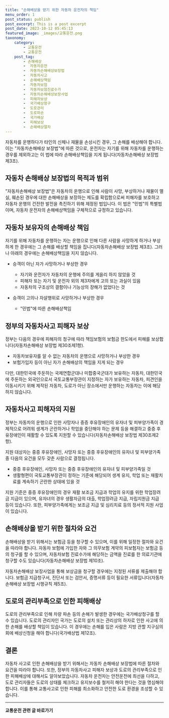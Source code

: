 ```yaml
---
title: "손해배상을 받기 위한 자동차 운전자의 책임"
menu_order: 1
post_status: publish
post_excerpt: This is a post excerpt
post_date: 2023-10-12 05:45:13
featured_image: _images/교통운전.png
taxonomy:
    category:
        - 교통운전
        - 교통운전
    post_tag:
        - 손해배상
        -  자동차운전
        -  자동차손해배상보장법
        -  자동차사고
        -  손해배상책임
        -  자동차보험
        -  자동차보험진료수가
        -  자동차손해배상보장사업
        -  피해자보상
        -  국가배상청구
        -  도로관리
        -  도로파손
        -  국가배상
        -  피해보상
        -  손해배상절차
---
```



자동차를 운행하다가 타인의 신체나 재물을 손상시킨 경우, 그 손해를 배상해야 합니다. 이는 "자동차손해배상 보장법"에 따른 것으로, 운전자는 자기를 위해 자동차를 운행하는 경우를 제외하고는 이 법에 따라 손해배상책임을 지게 됩니다(자동차손해배상 보장법 제3조).

## 자동차 손해배상 보장법의 목적과 범위

"자동차손해배상 보장법"은 자동차의 운행으로 인해 사람이 사망, 부상하거나 재물이 멸실, 훼손된 경우에 대한 손해배상을 보장하는 제도를 확립함으로써 피해자를 보호하고 자동차 운행의 건전한 발전을 촉진하기 위해 제정된 법입니다. 이 법은 "민법"의 특별법이며, 자동차 운전자의 손해배상책임을 구체적으로 규정하고 있습니다.

## 자동차 보유자의 손해배상 책임

자기를 위해 자동차를 운행하는 자는 운행으로 인해 다른 사람을 사망하게 하거나 부상하게 한 경우에는 그 손해를 배상할 책임을 집니다(자동차손해배상 보장법 제3조). 그러나 아래의 경우에는 손해배상책임을 지지 않습니다.

- 승객이 아닌 자가 사망하거나 부상한 경우
  - 자기와 운전자가 자동차의 운행에 주의를 게을리 하지 않았을 것
  - 피해자 또는 자기 및 운전자 외의 제3자에게 고의 또는 과실이 있음
  - 자동차의 구조상의 결함이나 기능상의 장해가 없었다는 것

- 승객이 고의나 자살행위로 사망하거나 부상한 경우
  - "민법"에 따른 손해배상책임

## 정부의 자동차사고 피해자 보상

정부는 다음의 경우에 피해자의 청구에 따라 책임보험의 보험금 한도에서 피해를 보상합니다(자동차손해배상 보장법 제30조제1항).

- 자동차보유자를 알 수 없는 자동차의 운행으로 사망하거나 부상한 경우
- 보험가입자 등이 아닌 자가 손해배상의 책임을 지게 되는 경우

다만, 대한민국에 주둔하는 국제연합군대나 미합중국군대가 보유하는 자동차, 대한민국에 주둔하는 외국인으로서 국토교통부장관이 지정하는 자가 보유하는 자동차, 피견인을 이동시키기 위해 제작된 자동차, 도로가 아닌 장소에서만 운행하는 자동차는 이에 해당하지 않습니다.

## 자동차사고 피해자의 지원

정부는 자동차의 운행으로 인한 사망자나 중증 후유장애인의 유자녀 및 피부양가족이 경제적으로 어려워 생계가 곤란하거나 학업을 중단해야 하는 문제 등을 해결하고 중증 후유장애인이 재활할 수 있도록 지원할 수 있습니다(자동차손해배상 보장법 제30조제2항).

지원 대상자는 중증 후유장애인, 사망자 또는 중증 후유장애인의 유자녀 및 피부양가족 중 다음의 요건을 모두 갖춘 사람으로 결정됩니다.

- 중증 후유장애인, 사망자 또는 중증 후유장애인의 유자녀 및 피부양가족일 것
- 생활형편이 국토교통부장관이 정하는 기준에 해당되어 생계 유지, 학업 또는 재활치료를 계속하기 곤란한 상태에 있을 것

지원 기준은 중증 후유장애인의 경우 재활 보조금 지급과 학업의 유지를 위한 학업장려금 지급이 있으며, 유자녀의 경우 생활자금의 대출, 학업장려금 지급, 자립지원금 지급 등이 있습니다. 또한, 피부양가족에게는 보조금 지급 및 심리치료 등의 정서적 지원 사업이 있습니다.

## 손해배상을 받기 위한 절차와 요건

손해배상을 받기 위해서는 보험금 등을 청구할 수 있으며, 이를 위해 일정한 절차와 요건을 따라야 합니다. 자동차 보험에 가입한 자와 그 의무보험 계약의 피보험자는 보험금 등의 청구를 할 수 있으며, 자동차보험 진료수가에 해당하는 금액을 진료를 한 의료기관에 청구할 수도 있습니다(자동차손해배상 보장법 제10조).

자동차손해배상 보장사업을 통해 보상금을 청구할 경우에는 지정된 서류를 제출해야 합니다. 보험금 지급청구서, 진단서 또는 검안서, 증명서류 등이 필요한 서류입니다(자동차손해배상 보장법 시행규칙 제5조).

## 도로의 관리부족으로 인한 피해배상

도로의 관리부족으로 인해 차량 파손 등의 손해가 발생한 경우에는 국가배상청구를 할 수 있습니다. 도로의 관리자인 국가는 도로의 설치 또는 관리상의 하자로 인한 사고에 의한 손해를 배상할 책임이 있습니다. 이 경우에는 손해를 입은 사람은 지방 관할 지구심의회에 배상신청을 해야 합니다(국가배상법 제12조).

## 결론

자동차 사고로 인한 손해배상을 받기 위해서는 자동차 손해배상 보장법에 따른 절차와 요건을 따라야 합니다. 또한, 정부의 자동차사고 피해자 보상과 도로의 관리부족으로 인한 피해배상에 대해서도 알아보았습니다. 자동차 운전자는 안전운전에 최선을 다하고, 도로 관리자들은 도로의 상태를 체크하고 유지보수를 철저히 해야 한다는 것을 명심해야 합니다. 이를 통해 교통사고로 인한 피해를 최소화하고 안전한 도로 환경을 조성할 수 있습니다.


<!-- wp:separator -->
<hr class="wp-block-separator has-alpha-channel-opacity"/>
<!-- /wp:separator -->

<!-- wp:group {"backgroundColor":"base","layout":{"type":"constrained"}} -->
<div class="wp-block-group has-base-background-color has-background"><!-- wp:paragraph {"align":"center","fontSize":"large"} -->
<p class="has-text-align-center has-large-font-size"><strong>교통운전 관련 글 바로가기</strong></p>
<!-- /wp:paragraph -->


<!-- wp:latest-posts
{"categories":[{"id":1440,"count":19,"description":"","link":"https://uknowlaw.com/category/%ea%b5%90%ed%86%b5%ec%9a%b4%ec%a0%84/","name":"교통운전","slug":"교통운전","taxonomy":"category","parent":0,"meta":[],"_links":{"self":[{"href":"https://uknowlaw.com/wp-json/wp/v2/categories/1440"}],"collection":[{"href":"https://uknowlaw.com/wp-json/wp/v2/categories"}],"about":[{"href":"https://uknowlaw.com/wp-json/wp/v2/taxonomies/category"}],"wp:post_type":[{"href":"https://uknowlaw.com/wp-json/wp/v2/posts?categories=1440"}],"curies":[{"name":"wp","href":"https://api.w.org/{rel}","templated":true}]}}],"postsToShow":100,"excerptLength":28,"postLayout":"grid","columns":2,"featuredImageAlign":"left","featuredImageSizeSlug":"large","fontSize":"medium"} /--></div>
<!-- /wp:group -->